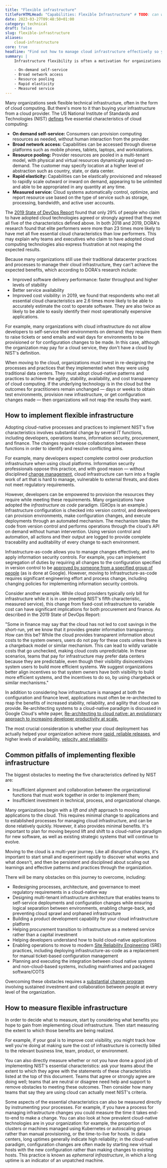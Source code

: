 ```yaml
---
title: "Flexible infrastructure"
titleForHTMLHead: "Capabilities: Flexible Infrastructure" # TODO: can we DRY this out?
date: 2023-03-27T09:48:50+01:00
category: technical
draft: false
slug: flexible-infrastructure
aliases:
    cloud-infrastructure
core: true
headline: "Find out how to manage cloud infrastructure effectively so you can achieve higher levels of agility, availability, and cost visibility."
summary: |
    Infrastructure flexibility is often a motivation for organizations to adopt cloud computing. However, the use of a cloud provider alone may not be sufficient to achieve the desired agility. DORA's research uses [a definition](https://csrc.nist.gov/pubs/sp/800/145/final) from The USA's National Institute of Standards and Technology (NIST) to establish the five essential characteristics that enable cloud computing to provide its full potential benefit to an organization:

    - On-demand self-service
    - Broad network access
    - Resource pooling
    - Rapid elasticity
    - Measured service
---
```


Many organizations seek flexible technical infrastructure, often in the form of cloud computing. But there's more to it than
buying your infrastructure from a cloud provider. The US National Institute of
Standards and Technologies (NIST)
[defines](https://csrc.nist.gov/pubs/sp/800/145/final)
five essential characteristics of cloud computing:

-   **On demand self-service:** Consumers can provision computing resources
    as needed, without human interaction from the provider.
-   **Broad network access:** Capabilities can be accessed through diverse
    platforms such as mobile phones, tablets, laptops, and workstations.
-   **Resource pooling:** Provider resources are pooled in a multi-tenant
    model, with physical and virtual resources dynamically assigned on-demand.
    The customer may specify location at a higher level of abstraction such as
    country, state, or data center.
-   **Rapid elasticity:** Capabilities can be elastically provisioned and
    released to rapidly scale outward or inward on demand, appearing to be
    unlimited and able to be appropriated in any quantity at any time.
-   **Measured service:** Cloud systems automatically control, optimize, and
    report resource use based on the type of service such as storage,
    processing, bandwidth, and active user accounts.

The [2019 State of DevOps Report](/research/2019/dora-report/2019-dora-accelerate-state-of-devops-report.pdf) found that only 29% of people who claim to have
adopted cloud technologies agreed or strongly agreed that they met all five of
the characteristics defined above. In both 2018 and 2019, DORA's research found
that elite performers were more than 23 times more likely to have met all five
essential cloud characteristics than low performers. This may explain why teams
and executives who claim to have adopted cloud computing technologies also
express frustration at not reaping the expected results.

Because many organizations still use their traditional datacenter practices and
processes to manage their cloud infrastructure, they can't achieve the expected
benefits, which according to DORA's research include:

-   Improved software delivery performance: faster throughput and higher
    levels of stability
-   Better service availability
-   Improved cost visibility: in 2019, we found that respondents who met all
    essential cloud characteristics are 2.6 times more likely to be able to
    accurately estimate the cost to operate software. They are also twice as
    likely to be able to easily identify their most operationally expensive
    applications.

For example, many organizations with cloud infrastructure do not allow
developers to self-service their environments on demand: they require them to
raise tickets or send emails and wait days for environments to be provisioned or
for configuration changes to be made. In this case, although the organization
may pay for a cloud service, they don't have a cloud by NIST's definition.

When moving to the cloud, organizations must invest in re-designing the
processes and practices that they implemented when they were using traditional
data centers. They must adopt cloud-native patterns and practices to achieve the
agility, stability, availability, and cost transparency of cloud computing. If
the underlying technology is in the cloud but the outcomes for practitioners
remain unchanged — days or weeks to obtain test environments, provision new
infrastructure, or get configuration changes made — then organizations will not
reap the results they want.

## How to implement flexible infrastructure

Adopting cloud-native processes and practices to implement NIST's five
characteristics involves substantial change by several IT functions, including
developers, operations teams, information security, procurement, and finance.
The changes require close collaboration between these functions in order to
identify and resolve conflicting aims.

For example, many developers expect complete control over production
infrastructure when using cloud platforms. Information security professionals
oppose this practice, and with good reason — without disciplined
[change management](/capabilities/streamlining-change-approval),
cloud infrastructure can turn into a fragile work of art that is hard to manage,
vulnerable to external threats, and does not meet regulatory requirements.

However, developers can be empowered to provision the resources they require
while meeting these requirements. Many organizations have adopted the
*infrastructure as code* paradigm. (GitOps is an example.) Infrastructure
configuration is checked into version control, and developers can provision
environments, make configuration changes, and execute deployments through an
automated mechanism. The mechanism takes the code  from version control and
performs operations through the cloud's API on demand without human
intervention. Using version control and automation, all actions and their output
are logged to provide complete traceability and auditability of every change to
each environment.

Infrastructure-as-code allows you to manage changes effectively, and to apply
information security controls. For example, you can implement segregation of
duties by requiring all changes to the configuration specified in version
control to be
[approved by someone from a specified group of people](/capabilities/streamlining-change-approval)
(as is done at Google). However, moving to Infrastructure-as-code requires
significant engineering effort and process change, including changing policies
for implementing information security controls.

Consider another example. While cloud providers typically only bill for
infrastructure while it is in use (meeting NIST's fifth characteristic, measured
service), this change from fixed-cost infrastructure to variable cost can have
significant implications for both procurement and finance. As described in the
2019 State of DevOps Report:

"Some in finance may say that the cloud has not led to cost savings
in the short-run, yet we know that it provides greater information
transparency. How can this be? While the cloud provides transparent
information about costs to the system owners, users do not pay for
these costs unless there is a chargeback model or similar mechanism.
This can lead to wildly variable costs that go unchecked, making cloud
costs unpredictable. In these scenarios, teams that pay for infrastructure
may prefer data centers because they are predictable, even though
their visibility disincentivizes system users to build more efficient
systems. We suggest organizations better align incentives so that
system owners have both visibility to build more efficient systems, and
the incentives to do so, by using chargeback or similar mechanisms."

In addition to considering how infrastructure is managed at both the
configuration and finance level, applications must often be re-architected to
reap the benefits of increased stability, reliability, and agility that cloud
can provide. Re-architecting systems to a cloud-native paradigm is discussed in
Google Cloud's white paper,
[Re-architecting to cloud native: an evolutionary approach to increasing developer productivity at scale.](https://cloud.google.com/rearchitecting-to-cloud-native-whitepaper)

The most crucial consideration is whether your cloud deployment has actually
helped your organization achieve more
[rapid, reliable releases](/capabilities/continuous-delivery),
and higher levels of availability,
[velocity, and reliability](/quickcheck/).

## Common pitfalls of implementing flexible infrastructure

The biggest obstacles to meeting the five characteristics defined by NIST
are:

-   Insufficient alignment and collaboration between the organizational
    functions that must work together in order to implement them;
-   Insufficient investment in technical, process, and organizational change.

Many organizations begin with a *lift and shift* approach to moving
applications to the cloud. This requires minimal change to applications and to
established processes for managing cloud infrastructure, and can be done
relatively quickly. However, it also provides minimal benefits. It's important
to plan for moving beyond lift and shift to a cloud-native paradigm for new
software, as well as existing strategic systems that will continue to evolve.

Moving to the cloud is a multi-year journey. Like all disruptive changes, it's
important to start small and experiment rapidly to discover what works and what
doesn't, and then be persistent and disciplined about scaling out learnings and
effective patterns and practices through the organization.

There will be many obstacles on this journey to overcome, including:

-   Redesigning processes, architecture, and governance to meet regulatory
    requirements in a cloud-native way
-   Designing multi-tenant infrastructure architecture that enables teams to
    self-service deployments and configuration changes while ensuring logical
    separation between environments, enabling charge-back, and preventing cloud
    sprawl and orphaned infrastructure
-   Building a product development capability for your cloud infrastructure
    platform
-   Helping procurement transition to infrastructure as a metered service
    rather than a capital investment
-   Helping developers understand how to build cloud-native applications
-   Enabling operations to move to modern
    [Site Reliability Engineering](https://landing.google.com/sre/)
    (SRE) practices, including deploying infrastructure-as-code as a
    replacement for manual ticket-based configuration management
-   Planning and executing the integration between cloud native systems and
    non-cloud-based systems, including mainframes and packaged software/COTS

Overcoming these obstacles requires a
[substantial change program](/guides/devops-culture-transform)
involving sustained investment and collaboration between people at every level
of the organization.

## How to measure flexible infrastructure

In order to decide what to measure, start by considering what benefits you hope
to gain from implementing cloud infrastructure. Then start measuring the extent
to which those benefits are being realized.

For example, if your goal is to improve cost visibility, you might track how
well you're doing at making sure the cost of infrastructure is correctly billed
to the relevant business line, team, product, or environment.

You can also directly measure whether or not you have done a good job of
implementing NIST's essential characteristics: ask your teams about the extent
to which they agree with the statements of these characteristics listed at the
top of this document. Teams that agree or strongly agree are doing well; teams
that are neutral or disagree need help and support to remove obstacles to
meeting these outcomes. Then consider how many teams that say they are using
cloud can actually meet NIST's criteria.

Some aspects of the essential characteristics can also be measured directly by
instrumenting your processes. For example, if you have a process for managing
infrastructure changes you could measure the time it takes end-to-end to make a
change. You can also look at how prevalent cloud-native technologies are in your
organization: for example, the proportion of clusters or machines managed using
Kubernetes or autoscaling groups rather than manual provisioning, or the
time-to-live for hosts. In data centers, long uptimes generally indicate high
reliability; in the cloud-native paradigm, configuration changes are often made
by starting new virtual hosts with the new configuration rather than making
changes to existing hosts. This practice is known as *ephemeral infrastructure*, in
which a long uptime is an indicator of an unpatched machine.

